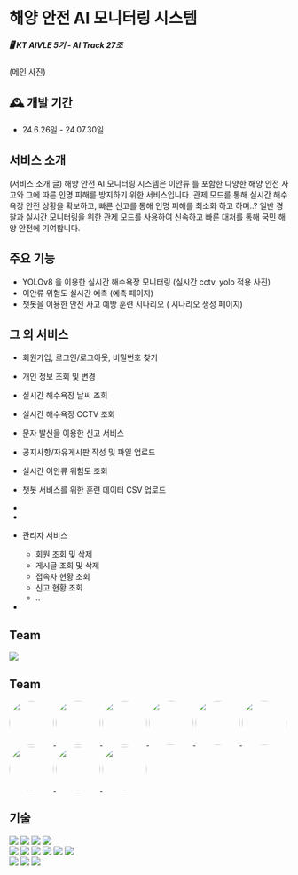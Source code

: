 # 해양 안전 AI 모니터링 시스템 
 ##### 🖥️  KT AIVLE 5기 - AI Track 27조
(메인 사진)

## 🕰️ 개발 기간
* 24.6.26일 - 24.07.30일

## 서비스 소개
  (서비스 소개 글)
 해양 안전 AI 모니터링 시스템은 이안류 를 포함한 다양한 해양 안전 사고와 그에 따른 인명 피해를 방지하기 위한 서비스입니다.
 관제 모드를 통해 실시간 해수욕장 안전 상황을 확보하고, 빠른 신고를 통해 인명 피해를 최소화 하고 하며..?
 일반 경찰과 실시간 모니터링을 위한 관제 모드를 사용하여 신속하고 빠른 대처를 통해 국민 해양 안전에 기여합니다.
 
  
## 주요 기능

* YOLOv8 을 이용한 실시간 해수욕장 모니터링
  (실시간 cctv, yolo 적용 사진)
* 이안류 위험도 실시간 예측
  (예측 페이지)
* 챗봇을 이용한 안전 사고 예방 훈련 시나리오
 ( 시나리오 생성 페이지)

## 그 외 서비스

* 회원가입, 로그인/로그아웃, 비밀번호 찾기
* 개인 정보 조회 및 변경
* 실시간 해수욕장 날씨 조회
* 실시간 해수욕장 CCTV 조회
* 문자 발신을 이용한 신고 서비스
* 공지사항/자유게시판 작성 및 파일 업로드
* 실시간 이안류 위험도 조회
* 챗봇 서비스를 위한 훈련 데이터 CSV 업로드
* 
* 
* 관리자 서비스
  * 회원 조회 및 삭제
  * 게시글 조회 및 삭제
  * 접속자 현황 조회
  * 신고 현황 조회
  * ..

* 

## Team 
<a href="https://github.com/KTAIVLE27/BeachSafety/graphs/contributors">
  <img src="https://contrib.rocks/image?repo=KTAIVLE27/BeachSafety"/>
</a>



## Team
<div>
  <a href="https://github.com/Beomjw">
    <img src="https://avatars.githubusercontent.com/u/129016121?v=4" width="80" height="80" style="border-radius:50%;"/>
  </a>
  <a href="https://github.com/DoYoung5">
    <img src="https://avatars.githubusercontent.com/u/122004055?v=4" width="80" height="80" style="border-radius:50%;"/>
  </a>
  <a href="https://github.com/k2lly">
    <img src="https://avatars.githubusercontent.com/u/93562431?v=4" width="80" height="80" style="border-radius:50%;"/>
  </a>
  <a href="https://github.com/seohyeon07">
    <img src="https://avatars.githubusercontent.com/u/77095429?v=4" width="80" height="80" style="border-radius:50%;"/>
  </a>
  <a href="https://github.com/lpaead">
    <img src="https://avatars.githubusercontent.com/u/105852679?v=4" width="80" height="80" style="border-radius:50%;"/>
  </a>
  <a href="https://github.com/ktaivlehj">
    <img src="https://avatars.githubusercontent.com/u/173220874?v=4" width="80" height="80" style="border-radius:50%;"/>
  </a>
  <a href="https://github.com/kong68">
    <img src="https://avatars.githubusercontent.com/u/74444856?v=4" width="80" height="80" style="border-radius:50%;"/>
  </a>
  <a href="https://github.com/leeeedaehwan">
    <img src="https://avatars.githubusercontent.com/u/128450380?v=4" width="80" height="80" style="border-radius:50%;"/>
  </a>
  <a href="https://github.com/tklim99">
    <img src="https://avatars.githubusercontent.com/u/110584634?v=4" width="80" height="80" style="border-radius:50%;"/>
  </a>
</div>



## 기술 
<div>
<img src="https://img.shields.io/badge/python-3776AB?style=for-the-badge&logo=python&logoColor=white"> 
<img src="https://img.shields.io/badge/html5-E34F26?style=for-the-badge&logo=html5&logoColor=white"> 
<img src="https://img.shields.io/badge/css-1572B6?style=for-the-badge&logo=css3&logoColor=white"> 
<img src="https://img.shields.io/badge/javascript-F7DF1E?style=for-the-badge&logo=javascript&logoColor=black"> 
</br>
<img src="https://img.shields.io/badge/sqlite-003B57?style=for-the-badge&amp;logo=sqlite&amp;logoColor=white">

<img src="https://img.shields.io/badge/django-092E20?style=for-the-badge&logo=django&logoColor=white">
<img src="https://img.shields.io/badge/ubuntu-E95420?style=for-the-badge&logo=ubuntu&logoColor=white">
<img src="https://img.shields.io/badge/aws-FF9900?style=for-the-badge&logo=amazonwebservices&logoColor=white">
<img src="https://img.shields.io/badge/amazon ec2-232F3E?style=for-the-badge&logo=amazonec2&logoColor=white">
<img src="https://img.shields.io/badge/amazon s3-569A31?style=for-the-badge&logo=amazons3&logoColor=white">
</br>
<img src="https://img.shields.io/badge/github-181717?style=for-the-badge&amp;logo=github&amp;logoColor=white">
<img src="https://img.shields.io/badge/git-F05032?style=for-the-badge&logo=git&logoColor=white">
<img src="https://img.shields.io/badge/discord-5865F2?style=for-the-badge&logo=discord&logoColor=white">
</br>

</div>
